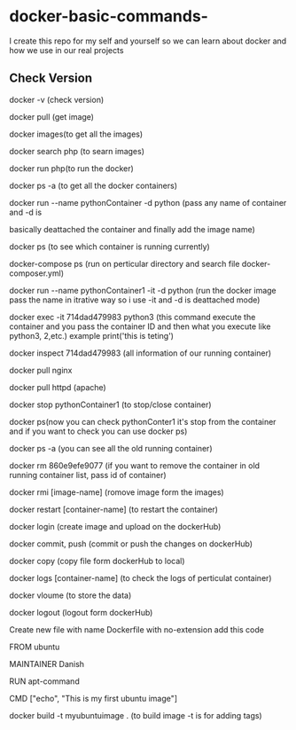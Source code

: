 # docker-basic-commands-
I create this repo for my self and yourself so we can learn about docker and how we use in our real projects

## Check Version
<p>docker -v (check version) </p>
<p>docker pull (get image)</p>
<p>docker images(to get all the images)</p>
<p>docker search php (to searn images)</p>
<p>docker run php(to run the docker)</p>
<p>docker ps -a (to get all the docker containers)</p>
<p>docker run --name pythonContainer -d python (pass any name of container and -d is <p>basically deattached the container and finally add the image name)</p>
<p>docker ps (to see which container is running currently)</p>
<p>docker-compose ps (run on perticular directory and search file docker-composer.yml)</p>
<p>docker run --name pythonContainer1 -it -d python (run the docker image pass the name in itrative way so i use -it and -d is deattached mode)</p>
<p>docker exec -it 714dad479983 python3 (this command execute the container and you pass the container ID and then what you execute like python3, 2,etc.) example print('this is teting')</p>
<p>docker inspect 714dad479983 (all information of our running container)</p>
<p>docker pull nginx</p>
<p>docker pull httpd (apache)</p>
<p>docker stop pythonContainer1 (to stop/close container)</p>
<p>docker ps(now you can check pythonConter1 it's stop from the container and if you want to check you can use docker ps)</p>
<p>docker ps -a (you can see all the old running container)</p>
<p>docker rm 860e9efe9077 (if you want to remove the container in old running container list, pass id of container)</p>
<p>docker rmi [image-name] (romove image form the images)</p>
<p>docker restart [container-name] (to restart the container)</p>
<p>docker login (create image and upload on the dockerHub)</p>
<p>docker commit, push (commit or push the changes on dockerHub)</p>
<p>docker copy (copy file form dockerHub to local)</p>
<p>docker logs [container-name] (to check the logs of perticulat container)</p>
<p>docker vloume (to store the data)</p>
<p>docker logout (logout form dockerHub)</p>


<p>Create new file with name Dockerfile with no-extension
add this code </p>
<p>FROM ubuntu</p>
<p>MAINTAINER Danish</p>
<p>RUN apt-command</p>
<p>CMD ["echo", "This is my first ubuntu image"]</p>
<p>docker build -t myubuntuimage . (to build image -t is for adding tags)</p>
